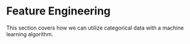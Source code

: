 # Feature Engineering
This section covers how we can utilize categorical data with a machine learning algorithm.
